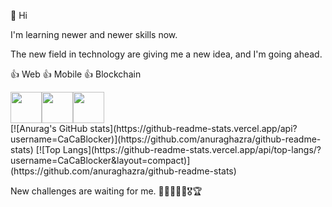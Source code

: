 👋 Hi

I'm learning newer and newer skills now.

The new field in technology are giving me a new idea, and I'm going ahead.

👍 Web
👍 Mobile
👍 Blockchain

<div style="display:flex;">
  <img src="https://solidity.readthedocs.io/en/develop/_images/logo.svg" width="50"/>
  <img src="https://freepngimg.com/save/88891-helmet-cap-hard-hat-yellow-free-frame/1500x1500" width="50"/>
  <img src="https://101blockchains.com/wp-content/uploads/2021/05/Truffle-300x300.png" width="50"/>
</div>

<div style="display:flex;">
  [![Anurag's GitHub stats](https://github-readme-stats.vercel.app/api?username=CaCaBlocker)](https://github.com/anuraghazra/github-readme-stats)
  [![Top Langs](https://github-readme-stats.vercel.app/api/top-langs/?username=CaCaBlocker&layout=compact)](https://github.com/anuraghazra/github-readme-stats)
</div>

New challenges are waiting for me.  🙌🥇🥈🥉🏅🎖🏆

